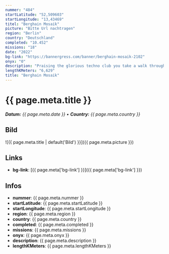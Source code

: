 ```yaml
---
nummer: "484"
startLatitude: "52,509603"
startLongitude: "13,43469"
titel: "Berghain Mosaik"
picture: "Bitte Url nachtragen"
region: "Berlin"
country: "Deutschland"
completed: "10.452"
missions: "18"
date: "2022"
bg-link: "https://bannergress.com/banner/berghain-mosaik-2102"
onyx: "0"
description: "Praising the glorious techno club you take a walk through it's neighborhood.\n\nYou will get some further information about Berghain during your trip."
lengthKMeters: "6,629"
title: "Berghain Mosaik"
---
```


# {{ page.meta.title }}
_**Datum:** {{ page.meta.date }} • **Country:** {{ page.meta.country }}_

## Bild
![{{ page.meta.title | default('Bild') }}]({{ page.meta.picture }})

## Links
- **bg-link**: [{{ page.meta['bg-link'] }}]({{ page.meta['bg-link'] }})

## Infos
- **nummer**: {{ page.meta.nummer }}
- **startLatitude**: {{ page.meta.startLatitude }}
- **startLongitude**: {{ page.meta.startLongitude }}
- **region**: {{ page.meta.region }}
- **country**: {{ page.meta.country }}
- **completed**: {{ page.meta.completed }}
- **missions**: {{ page.meta.missions }}
- **onyx**: {{ page.meta.onyx }}
- **description**: {{ page.meta.description }}
- **lengthKMeters**: {{ page.meta.lengthKMeters }}

